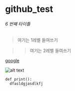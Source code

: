 # github_test

###### 6 번째 타이틀

> 여기는 1레벨 들여쓰기

> > 여기는 2레벨 들여쓰기

[google](https://google.com)

![alt text](https://src.hidoc.co.kr/image/lib/2021/4/28/1619598179113_0.jpg)


```
def print():
  dfasldgjasdlkfj

```
